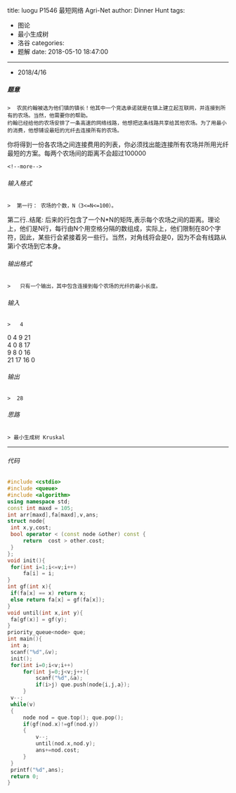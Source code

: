 title: luogu P1546 最短网络 Agri-Net
author: Dinner Hunt
tags:
  - 图论
  - 最小生成树
  - 洛谷
categories:
  - 题解
date: 2018-05-10 18:47:00
---

* 2018/4/16

 ##### 题意  
    >  农民约翰被选为他们镇的镇长！他其中一个竞选承诺就是在镇上建立起互联网，并连接到所有的农场。当然，他需要你的帮助。
    约翰已经给他的农场安排了一条高速的网络线路，他想把这条线路共享给其他农场。为了用最小的消费，他想铺设最短的光纤去连接所有的农场。  
你将得到一份各农场之间连接费用的列表，你必须找出能连接所有农场并所用光纤最短的方案。每两个农场间的距离不会超过100000
    
    <!--more-->

 ###### 输入格式
    >  第一行： 农场的个数，N（3<=N<=100）。  
第二行..结尾: 后来的行包含了一个N*N的矩阵,表示每个农场之间的距离。理论上，他们是N行，每行由N个用空格分隔的数组成，实际上，他们限制在80个字符，因此，某些行会紧接着另一些行。当然，对角线将会是0，因为不会有线路从第i个农场到它本身。  

 ######  输出格式  
    >   只有一个输出，其中包含连接到每个农场的光纤的最小长度。

 ######  输入  
    >   4  
0 4 9 21  
4 0 8 17  
9 8 0 16  
21 17 16 0  

 ######  输出
    >  28

 ###### 思路  
    > 最小生成树 Kruskal
---       
 ###### 代码
      
   ```cpp
   #include <cstdio>
#include <queue>
#include <algorithm>
using namespace std;
const int maxd = 105;
int arr[maxd],fa[maxd],v,ans;
struct node{
    int x,y,cost;
    bool operator < (const node &other) const {
        return  cost > other.cost;
    } 
};
void init(){
    for(int i=1;i<=v;i++)
        fa[i] = i;
}
int gf(int x){
    if(fa[x] == x) return x;
    else return fa[x] = gf(fa[x]);
}
void until(int x,int y){
    fa[gf(x)] = gf(y);
}
priority_queue<node> que;
int main(){
    int a;
    scanf("%d",&v);
    init();
    for(int i=0;i<v;i++)
        for(int j=0;j<v;j++){
            scanf("%d",&a);
            if(i>j) que.push(node{i,j,a});
        }
    v--;
    while(v)
    {
        node nod = que.top(); que.pop();
        if(gf(nod.x)!=gf(nod.y))
        {
            v--;
            until(nod.x,nod.y);
            ans+=nod.cost;
        }
    }
    printf("%d",ans);
    return 0;
}
 ```